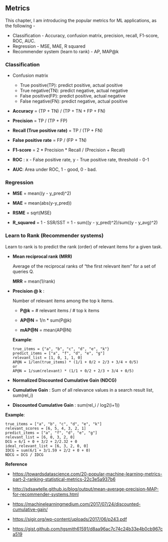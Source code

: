 ## Metrics

This chapter, I am introducing the popular metrics for ML applications, as the following -

- Classification - Accuracy, confusion matrix, precision, recall, F1-score, ROC, AUC.
- Regression - MSE, MAE, R squared
- Recommender system (learn to rank) - AP, MAP@k



### Classification

- Confusion matrix
  - True positive(TP): predict positive, actual positive
  - True negative(TN): predict negative, actual negative
  - False positive(FP): predict positive, actual negative
  - False negative(FN): predict negative, actual positive

- **Accuracy** = (TP + TN) / (TP + TN + FP + FN)

- **Precision** = TP / (TP + FP)

- **Recall (True positive rate)** = TP / (TP + FN)

- **False positive rate** = FP / (FP + TN)

- **F1-score** = 2 * Precision * Recall / (Precision + Recall)

- **ROC** : x - False positive rate, y - True positive rate, threshold - 0-1

- **AUC**: Area under ROC, 1 - good, 0 - bad.



### Regression

- **MSE** = mean((y - y_pred)^2)

- **MAE** = mean(abs(y-y_pred))

- **RSME** = sqrt(MSE)

- **R_squared** = 1 - SSR/SST = 1 - sum((y - y_pred)^2)/sum((y - y_avg)^2)



### Learn to Rank (Recommender systems)

Learn to rank is to predict the rank (order) of relevant items for a given task.

- **Mean reciprocal rank (MRR)**

  Average of the reciprocal ranks of “the first relevant item” for a set of queries Q. 

  **MRR** = mean(1/rank)

- **Precision @ k** :  

  Number of relevant items among the top k items. 

  - **P@k** = # relevant items / # top k items

  - **AP@N** = 1/n * sum(P@k)

  - **mAP@N** =  mean(AP@N)

  **Example**:

  ```
  true_items = {"a", "b", "c", "d", "e", "k"}
  predict_items = ["a", "f", "d", "e", "g"]
  relevant_list = [1, 0, 1, 1, 0]
  AP@N = 1/len(true_items) * (1/1 + 0/2 + 2/3 + 3/4 + 0/5)
  or
  AP@N = 1/sum(relevant) * (1/1 + 0/2 + 2/3 + 3/4 + 0/5)
  ```

-  **Normalized Discounted Cumulative Gain (NDCG)** 

  - **Cumulative Gain** :  Sum of all relevance values in a search result list, sum(rel_i)

  - **Discounted Cumulative Gain** : sum(rel_i / log2(i+1))

  **Example**:

  ```
  true_items = ["a", "b", "c", "d", "e", "k"]
  relevant_scores = [6, 5, 4, 3, 2, 1]
  predict_items = ["a", "f", "d", "e", "g"]
  relevant_list = [6, 0, 3, 2, 0]
  DCG = 6/1 + 0 + 3/2 + 2/2.32 + 0
  ideal_relevant_list = [6, 3, 2, 0, 0]
  IDCG = sum(6/1 + 3/1.59 + 2/2 + 0 + 0)
  NDCG = DCG / IDCG
  ```

  

**Reference**

- https://towardsdatascience.com/20-popular-machine-learning-metrics-part-2-ranking-statistical-metrics-22c3e5a937b6

- http://sdsawtelle.github.io/blog/output/mean-average-precision-MAP-for-recommender-systems.html

- https://machinelearningmedium.com/2017/07/24/discounted-cumulative-gain/

- https://sigir.org/wp-content/uploads/2017/06/p243.pdf

- https://gist.github.com/tgsmith61591/d8aa96ac7c74c24b33e4b0cb967ca519